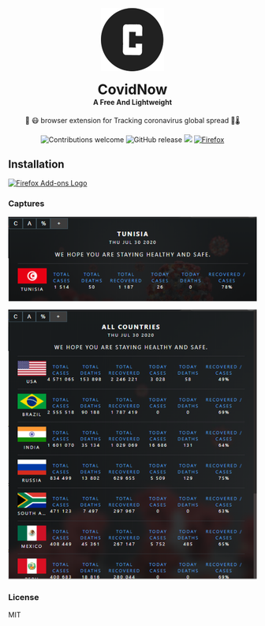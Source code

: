 <div align="center">
  <img src="dist/icons/icon128.png"><br /><br />
  <h1 style="margin:0">CovidNow</h1>
  <h4 style="margin-top:0">A Free And Lightweight</h4>
  <p>🦠 😷 browser extension for Tracking coronavirus global spread 🔬🌡</p>

  ![Contributions welcome](https://img.shields.io/badge/contributions-welcome-brightgreen) ![GitHub release](https://img.shields.io/github/release/Chromo-lib/covid-19-extension/all?logo=GitHub) ![](https://badgen.net/github/license/Chromo-lib/covid-19-extension) [![Firefox](https://img.shields.io/amo/v/covidnow?label=firefox&style=flat-square)](https://addons.mozilla.org/firefox/addon/covidnow)

</div>

## Installation
[![Firefox Add-ons Logo](https://i.ibb.co/HdtR04Z/firefox.png)](https://addons.mozilla.org/firefox/addon/covidnow)

### Captures
![covid19](cov.png)

![covid19](cov2.png)

### License
MIT